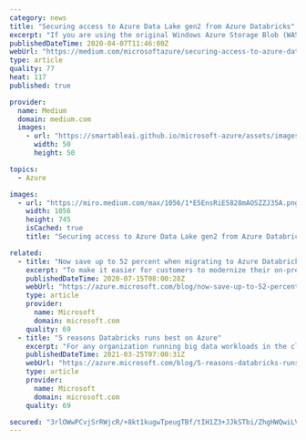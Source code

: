 ```yaml
---
category: news
title: "Securing access to Azure Data Lake gen2 from Azure Databricks"
excerpt: "If you are using the original Windows Azure Storage Blob (WASB) driver it is recommended to use ABFS with ADLS due to greater efficiency with directory level operations. To access data directly ..."
publishedDateTime: 2020-04-07T11:46:00Z
webUrl: "https://medium.com/microsoftazure/securing-access-to-azure-data-lake-gen2-from-azure-databricks-8580ddcbdc6"
type: article
quality: 77
heat: 117
published: true

provider:
  name: Medium
  domain: medium.com
  images:
    - url: "https://smartableai.github.io/microsoft-azure/assets/images/organizations/medium.com-50x50.jpg"
      width: 50
      height: 50

topics:
  - Azure

images:
  - url: "https://miro.medium.com/max/1056/1*E5EnsRiE5828mAOSZZJ35A.png"
    width: 1056
    height: 745
    isCached: true
    title: "Securing access to Azure Data Lake gen2 from Azure Databricks"

related:
  - title: "Now save up to 52 percent when migrating to Azure Databricks"
    excerpt: "To make it easier for customers to modernize their on-premises Spark and big data workloads to the cloud, we’re announcing a new migration offer with Azure Databricks."
    publishedDateTime: 2020-07-15T08:00:28Z
    webUrl: "https://azure.microsoft.com/blog/now-save-up-to-52-percent-when-migrating-to-azure-databricks/"
    type: article
    provider:
      name: Microsoft
      domain: microsoft.com
    quality: 69
  - title: "5 reasons Databricks runs best on Azure"
    excerpt: "For any organization running big data workloads in the cloud, exceptional scale, performance, and optimization are essential. Databricks customers have multiple choices for their cloud destination. Azure Databricks is the only first-party service offering for Databricks, which provides customers with"
    publishedDateTime: 2021-03-25T07:00:31Z
    webUrl: "https://azure.microsoft.com/blog/5-reasons-databricks-runs-best-on-azure/"
    type: article
    provider:
      name: Microsoft
      domain: microsoft.com
    quality: 69

secured: "3rlOWwPCvjSrRWjcR/+8kt1kugwTpeugTBf/tIH1Z3+JJkSTbi/ZhgHWQwiLVeBqW52idobMAchpa6cMEHqyyeCYtrqvwLn718RqyyhzYLMyQEjOEr8kGknj+ocUkdlZkiykBa4ZS1o+aJjSEeQNXxPEwHQJS95L+JVzxKoUi2Tp379It4BM8vowSzXIDl+61YrVeqQUUZQulFpDrji4GXWXamUYsIoVYQku5sb49+Z1cz/CNODMLvtwcO0h8iE40I4GdQ5e91QuoeZznVIP3UxspFfHoTaZHwExYyCrPzyBlTLHbTw+hzal/G/2H+Ni;OuLfoSRCQCV4d/LxrNY5iw=="
---
```


